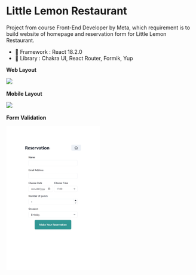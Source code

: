 # Little Lemon Restaurant

Project from course Front-End Developer by Meta, which requirement is to build website of homepage and reservation form for Little Lemon Restaurant.

- 🍞 Framework : React 18.2.0
- 🥪 Library : Chakra UI, React Router, Formik, Yup


**Web Layout**

<img src="https://github.com/jocunda/littlelemonrestaurant/blob/main/src/assets/readme-images/1.gif" width="450px">

**Mobile Layout**

<img src="https://github.com/jocunda/littlelemonrestaurant/blob/main/src/assets/readme-images/2.gif" width="250px">

**Form Validation**

<img src="https://github.com/jocunda/littlelemonrestaurant/blob/main/src/assets/readme-images/3.gif" width="250px">